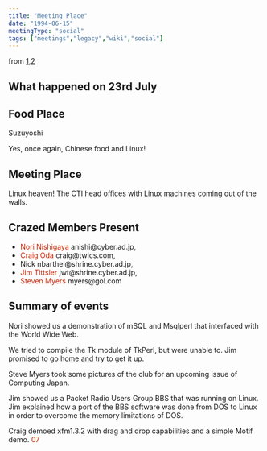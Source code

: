```yaml
---
title: "Meeting Place"
date: "1994-06-15"
meetingType: "social"
tags: ["meetings","legacy","wiki","social"]
---
```


<p>from <a href="http://www.tlug.jp/meetings/1995/95jul.html">1</a>,<a href="http://lists.tlug.jp/ML/9507/msg00029.html">2</a></p>
<h2 id="what_happened_on_23rd_july">What happened on 23rd July</h2>
<h2 id="food_place">Food Place</h2>
<p>Suzuyoshi</p>
<p>Yes, once again, Chinese food and Linux!</p>
<h2 id="meeting_place">Meeting Place</h2>
<p>Linux heaven! The CTI head offices with Linux machines coming out of the walls.</p>
<h2 id="crazed_members_present">Crazed Members Present</h2>
<ul>
<li><font color="#CC2200">Nori Nishigaya</font> anishi@cyber.ad.jp,</li>
<li><font color="#CC2200">Craig Oda</font> craig@twics.com,</li>
<li>Nick nbarthel@shrine.cyber.ad.jp,</li>
<li><font color="#CC2200">Jim Tittsler</font> jwt@shrine.cyber.ad.jp,</li>
<li><font color="#CC2200">Steven Myers</font> myers@gol.com</li>
</ul>
<h2 id="summary_of_events">Summary of events</h2>
<p>Nori showed us a demonstration of mSQL and Msqlperl that interfaced with the World Wide Web.</p>
<p>We tried to compile the Tk module of TkPerl, but were unable to. Jim promised to go home and try to get it up.</p>
<p>Steve Myers took some pictures of the club for an upcoming issue of Computing Japan.</p>
<p>Jim showed us a Packet Radio Users Group BBS that was running on Linux. Jim explained how a port of the BBS software was done from DOS to Linux in order to overcome the memory limitations of DOS.</p>
<p>Craig demoed xfm1.3.2 with drag and drop capabilities and a simple Motif demo.
<font color="#CC2200">07</font></p>